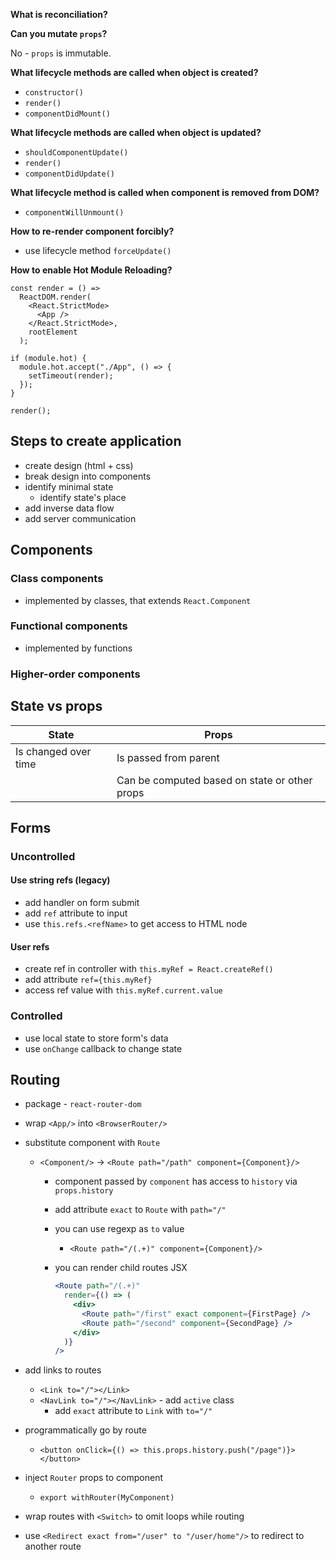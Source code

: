 **What is reconciliation?**

**Can you mutate `props`?**

No - `props` is immutable.

**What lifecycle methods are called when object is created?** 

- `constructor()`
- `render()`
- `componentDidMount()`

**What lifecycle methods are called when object is updated?**

- `shouldComponentUpdate()`
- `render()`
- `componentDidUpdate()`

**What lifecycle method is called when component is removed from DOM?**

- `componentWillUnmount()`

**How to re-render component forcibly?**

- use lifecycle method `forceUpdate()`

**How to enable Hot Module Reloading?**

```react
const render = () =>
  ReactDOM.render(
    <React.StrictMode>
      <App />
    </React.StrictMode>,
    rootElement
  );

if (module.hot) {
  module.hot.accept("./App", () => {
    setTimeout(render);
  });
}

render();
```

## Steps to create application

- create design (html + css)
- break design into components
- identify minimal state
  - identify state's place
- add inverse data flow
- add server communication

## Components

### Class components

- implemented by classes, that extends `React.Component`

### Functional components

- implemented by functions

### Higher-order components

## State vs props

| State                | Props                                         |
| -------------------- | --------------------------------------------- |
| Is changed over time | Is passed from parent                         |
|                      | Can be computed based on state or other props |

## Forms

### Uncontrolled

#### Use string refs (legacy)

- add handler on form submit
- add `ref` attribute to input
- use `this.refs.<refName>` to get access to HTML node

#### User refs

- create ref in controller with `this.myRef = React.createRef()`
- add attribute `ref={this.myRef}`
- access ref value with `this.myRef.current.value`

### Controlled

- use local state to store form's data
- use `onChange` callback to change state

## Routing

- package - `react-router-dom`

- wrap `<App/>` into `<BrowserRouter/>`

- substitute component with `Route`

  - `<Component/>` -> `<Route path="/path" component={Component}/>`

    - component passed by `component` has access to `history` via `props.history`

    - add attribute `exact` to `Route` with `path="/"`

    - you can use regexp as `to` value

      - `<Route path="/(.+)" component={Component}/>`

    - you can render child routes JSX

      ```jsx
      <Route path="/(.+)"
        render={() => (
          <div>
            <Route path="/first" exact component={FirstPage} />
            <Route path="/second" component={SecondPage} />
          </div>
        )}
      />
      ```

      

- add links to routes

  - `<Link to="/"></Link>`
  - `<NavLink to="/"></NavLink>` - add `active` class
    - add `exact` attribute to `Link` with `to="/"`

- programmatically go by route
  - `<button onClick={() => this.props.history.push("/page")}></button>`
- inject `Router` props to component
  - `export withRouter(MyComponent)`
- wrap routes with `<Switch>` to omit loops while routing
- use `<Redirect exact from="/user" to "/user/home"/>` to redirect to another route
